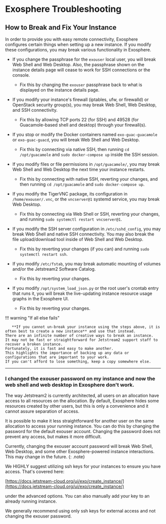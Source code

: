 # Exosphere Troubleshooting

## How to Break and Fix Your Instance

In order to provide you with easy remote connectivity, Exosphere configures certain things when setting up a new instance.
If you modify these configurations, you may break various functionality in Exosphere.

* If you change the passphrase for the `exouser` local user, you will break Web Shell and Web Desktop.
Also, the passphrase shown on the instance details page will cease to work for SSH connections or the console.
    * Fix this by changing the `exouser` passphrase back to what is displayed on the instance details page.

* If you modify your instance's firewall (iptables, ufw, or firewalld) or OpenStack security group(s), you may break Web Shell, Web Desktop, and SSH connectivity.
    * Fix this by allowing TCP ports 22 (for SSH) and 49528 (for Guacamole-based shell and desktop) through your firewall(s).

* If you stop or modify the Docker containers named `exo-guac-guacamole` or `exo-guac-guacd`, you will break Web Shell and Web Desktop.
    * Fix this by connecting via native SSH, then running `cd /opt/guacamole` and `sudo docker-compose up` inside the SSH session.

* If you modify files or file permissions in `/opt/guacamole/`, you may break Web Shell and Web Desktop the next time your instance restarts.
    * Fix this by connecting with native SSH, reverting your changes, and then running `cd /opt/guacamole` and `sudo docker-compose up`.

* If you modify the TigerVNC package, its configuration in `/home/exouser/.vnc`, or the `vncserver@1` systemd service, you may break Web Desktop.
    * Fix this by connecting via Web Shell or SSH, reverting your changes, and running `sudo systemctl restart vncserver@1`.

* If you modify the SSH server configuration in `/etc/sshd_config`, you may break Web Shell and native SSH connectivity.
 You may also break the file upload/download tool inside of Web Shell and Web Desktop.
    * Fix this by reverting your changes (if you can) and running `sudo systemctl restart ssh`.

* If you modify `/etc/fstab`, you may break automatic mounting of volumes and/or the Jetstream2 Software Catalog.
    * Fix this by reverting your changes.

* If you modify `/opt/system_load_json.py` or the root user's crontab entry that runs it, you will break the live-updating instance resource usage graphs in the Exosphere UI.
    * Fix this by reverting your changes.

!!! warning "If all else fails"

       **If you cannot un-break your instance using the steps above, it is often best to create a new instance** and use that instead.
    There are an infinite number of creative ways to break an instance.
    It may not be fast or straightforward for Jetstream2 support staff to recover a broken instance.
    Fortunately, it is fast and easy to make another.
    This highlights the importance of backing up any data or configurations that are important to your work.
    If you can't afford to lose something, keep a copy somewhere else.

---

### I changed the exouser password on my instance and now the web shell and web desktop in Exosphere don't work.

The way Jetstream2 is currently architected, all users on an allocation have access to all resources on the allocation. By default, Exosphere hides some resources created by other users, but this is only a convenience and it cannot assure separation of access.

It is possible to make it less straightforward for another user on the same allocation to access your running instance. You can do this by changing the password for the default exouser account. Changing the password does not prevent any access, but makes it more difficult.

Currently, changing the exouser account password will break Web Shell, Web Desktop, and some other Exosphere-powered instance interactions. This may change in the future.
{: .note}

We HIGHLY suggest utilizing ssh keys for your instances to ensure you have access. That's covered here:

[https://docs.jetstream-cloud.org/ui/exo/create_instance/](https://docs.jetstream-cloud.org/ui/exo/create_instance/)

under the advanced options. You can also manually add your key to an already running instance.

We generally recommend using only ssh keys for external access and not changing the exouser password.
